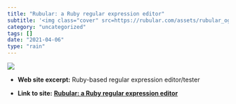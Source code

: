 ```yaml
---
title: "Rubular: a Ruby regular expression editor"
subtitle: '<img class="cover" src=https://rubular.com/assets/rubular_og-4948f7355b502d134c18e9fade5bc2e39c3a343...'
category: "uncategorized"
tags: []
date: "2021-04-06"
type: "rain"
---
```

<img class="cover" src=https://rubular.com/assets/rubular_og-4948f7355b502d134c18e9fade5bc2e39c3a343ae818f2f5bdf922d8dc9bd919.png>



* **Web site excerpt:** Ruby-based regular expression editor/tester

* **Link to site:** **[Rubular: a Ruby regular expression editor](http://www.rubular.com)**